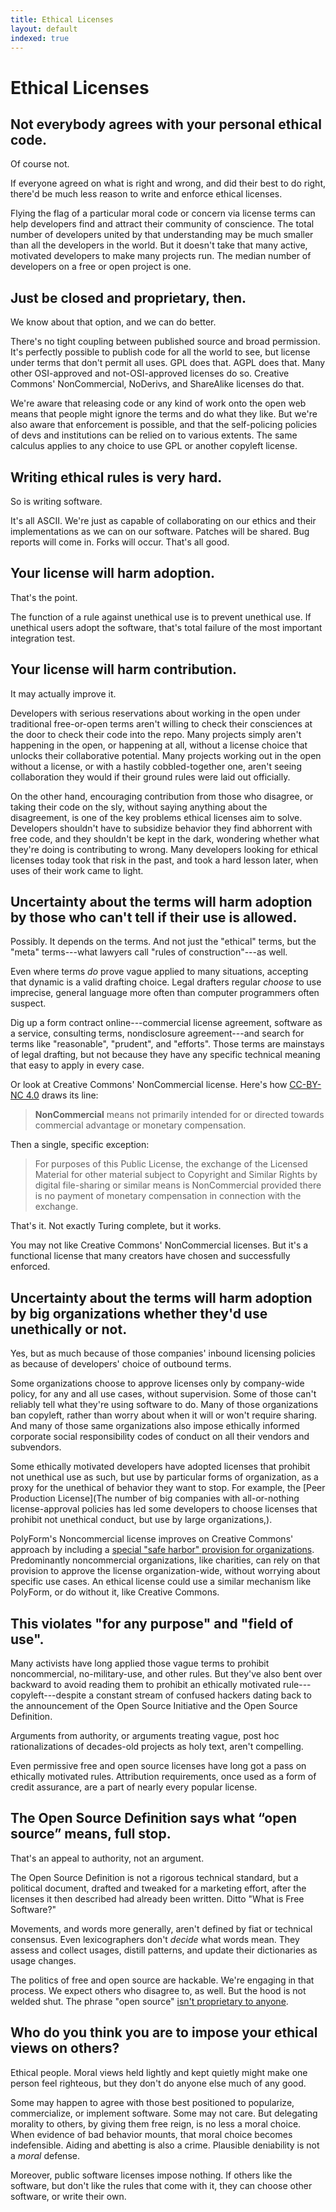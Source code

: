 ```yaml
---
title: Ethical Licenses
layout: default
indexed: true
---
```


# Ethical Licenses

<h2 id="agreement">Not everybody agrees with your personal ethical code.</h2>

Of course not.

If everyone agreed on what is right and wrong, and did their best to do right, there'd be much less reason to write and enforce ethical licenses.

Flying the flag of a particular moral code or concern via license terms can help developers find and attract their community of conscience.  The total number of developers united by that understanding may be much smaller than all the developers in the world.  But it doesn't take that many active, motivated developers to make many projects run.  The median number of developers on a free or open project is one.

<h2 id="proprietary">Just be closed and proprietary, then.</h2>

We know about that option, and we can do better.

There's no tight coupling between published source and broad permission.  It's perfectly possible to publish code for all the world to see, but license under terms that don't permit all uses.  GPL does that.  AGPL does that.  Many other OSI-approved and not-OSI-approved licenses do so.  Creative Commons' NonCommercial, NoDerivs, and ShareAlike licenses do that.

We're aware that releasing code or any kind of work onto the open web means that people might ignore the terms and do what they like.  But we're also aware that enforcement is possible, and that the self-policing policies of devs and institutions can be relied on to various extents.  The same calculus applies to any choice to use GPL or another copyleft license.

<h2 id="hard">Writing ethical rules is very hard.</h2>

So is writing software.

It's all ASCII.  We're just as capable of collaborating on our ethics and their implementations as we can on our software.  Patches will be shared.  Bug reports will come in.  Forks will occur.  That's all good.

<h2 id="adoption">Your license will harm adoption.</h2>

That's the point.

The function of a rule against unethical use is to prevent unethical use.  If unethical users adopt the software, that's total failure of the most important integration test.

<h2 id="contribution">Your license will harm contribution.</h2>

It may actually improve it.

Developers with serious reservations about working in the open under traditional free-or-open terms aren't willing to check their consciences at the door to check their code into the repo.  Many projects simply aren't happening in the open, or happening at all, without a license choice that unlocks their collaborative potential.  Many projects working out in the open without a license, or with a hastily cobbled-together one, aren't seeing collaboration they would if their ground rules were laid out officially.

On the other hand, encouraging contribution from those who disagree, or taking their code on the sly, without saying anything about the disagreement, is one of the key problems ethical licenses aim to solve.  Developers shouldn't have to subsidize behavior they find abhorrent with free code, and they shouldn't be kept in the dark, wondering whether what they're doing is contributing to wrong.  Many developers looking for ethical licenses today took that risk in the past, and took a hard lesson later, when uses of their work came to light.

<h2 id="uncertainty">Uncertainty about the terms will harm adoption by those who can't tell if their use is allowed.</h2>

Possibly.  It depends on the terms.  And not just the "ethical" terms, but the "meta" terms---what lawyers call "rules of construction"---as well.

Even where terms _do_ prove vague applied to many situations, accepting that dynamic is a valid drafting choice.  Legal drafters regular _choose_ to use imprecise, general language more often than computer programmers often suspect.

Dig up a form contract online---commercial license agreement, software as a service, consulting terms, nondisclosure agreement---and search for terms like "reasonable", "prudent", and "efforts".  Those terms are mainstays of legal drafting, but not because they have any specific technical meaning that easy to apply in every case.

Or look at Creative Commons' NonCommercial license.  Here's how [CC-BY-NC 4.0](https://creativecommons.org/licenses/by-nc/4.0/legalcode) draws its line:

> **NonCommercial** means not primarily intended for or directed towards commercial advantage or monetary compensation.

Then a single, specific exception:

> For purposes of this Public License, the exchange of the Licensed Material for other material subject to Copyright and Similar Rights by digital file-sharing or similar means is NonCommercial provided there is no payment of monetary compensation in connection with the exchange.

That's it.  Not exactly Turing complete, but it works.

You may not like Creative Commons' NonCommercial licenses.  But it's a functional license that many creators have chosen and successfully enforced.

<h2 id="organizations">Uncertainty about the terms will harm adoption by big organizations whether they'd use unethically or not.</h2>

Yes, but as much because of those companies' inbound licensing policies as because of developers' choice of outbound terms.

Some organizations choose to approve licenses only by company-wide policy, for any and all use cases, without supervision.  Some of those can't reliably tell what they're using software to do.  Many of those organizations ban copyleft, rather than worry about when it will or won't require sharing.  And many of those same organizations also impose ethically informed corporate social responsibility codes of conduct on all their vendors and subvendors.

Some ethically motivated developers have adopted licenses that prohibit not unethical use as such, but use by particular forms of organization, as a proxy for the unethical of behavior they want to stop.  For example, the [Peer Production License](The number of big companies with all-or-nothing license-approval policies has led some developers to choose licenses that prohibit not unethical conduct, but use by large organizations,).

PolyForm's Noncommercial license improves on Creative Commons' approach by including a [special "safe harbor" provision for organizations](https://polyformproject.org/licenses/noncommercial/1.0.0/#noncommercial-organizations).   Predominantly noncommercial organizations, like charities, can rely on that provision to approve the license organization-wide, without worrying about specific use cases.  An ethical license could use a similar mechanism like PolyForm, or do without it, like Creative Commons.

<h2 id="definitions">This violates "for any purpose" and "field of use".</h2>

Many activists have long applied those vague terms to prohibit noncommercial, no-military-use, and other rules.  But they've also bent over backward to avoid reading them to prohibit an ethically motivated rule---copyleft---despite a constant stream of confused hackers dating back to the announcement of the Open Source Initiative and the Open Source Definition.

Arguments from authority, or arguments treating vague, post hoc rationalizations of decades-old projects as holy text, aren't compelling.

Even permissive free and open source licenses have long got a pass on ethically motivated rules.  Attribution requirements, once used as a form of credit assurance, are a part of nearly every popular license.

<h2 id="osd">The Open Source Definition says what “open source” means, full stop.</h2>

That's an appeal to authority, not an argument.

The Open Source Definition is not a rigorous technical standard, but a political document, drafted and tweaked for a marketing effort, after the licenses it then described had already been written.  Ditto "What is Free Software?"

Movements, and words more generally, aren't defined by fiat or technical consensus.  Even lexicographers don't _decide_ what words mean.  They assess and collect usages, distill patterns, and update their dictionaries as usage changes.

The politics of free and open source are hackable.  We're engaging in that process.  We expect others who disagree to, as well.  But the hood is not welded shut.  The phrase "open source" [isn't proprietary to anyone](https://opensource.org/pressreleases/certified-open-source.php).

<h2 id="impose">Who do you think you are to impose your ethical views on others?</h2>

Ethical people.  Moral views held lightly and kept quietly might make one person feel righteous, but they don't do anyone else much of any good.

Some may happen to agree with those best positioned to popularize, commercialize, or implement software.  Some may not care.  But delegating morality to others, by giving them free reign, is no less a moral choice.  When evidence of bad behavior mounts, that moral choice becomes indefensible.  Aiding and abetting is also a crime.  Plausible deniability is not a _moral_ defense.

Moreover, public software licenses impose nothing.  If others like the software, but don't like the rules that come with it, they can choose other software, or write their own.
